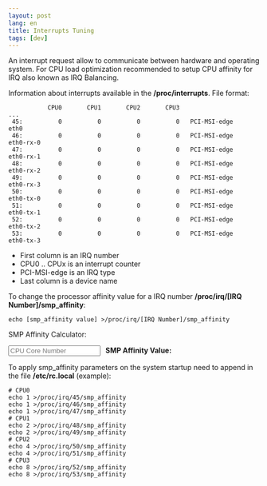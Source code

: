 ```yaml
---
layout: post
lang: en
title: Interrupts Tuning
tags: [dev]
---
```


An interrupt request allow to communicate between hardware and operating system. For CPU load optimization recommended to setup CPU affinity for IRQ also known as IRQ Balancing. 

<!-- more -->
Information about interrupts available in the **/proc/interrupts**. File format:  

```
           CPU0       CPU1       CPU2       CPU3
...
 45:          0          0          0          0   PCI-MSI-edge      eth0
 46:          0          0          0          0   PCI-MSI-edge      eth0-rx-0
 47:          0          0          0          0   PCI-MSI-edge      eth0-rx-1
 48:          0          0          0          0   PCI-MSI-edge      eth0-rx-2
 49:          0          0          0          0   PCI-MSI-edge      eth0-rx-3
 50:          0          0          0          0   PCI-MSI-edge      eth0-tx-0
 51:          0          0          0          0   PCI-MSI-edge      eth0-tx-1
 52:          0          0          0          0   PCI-MSI-edge      eth0-tx-2
 53:          0          0          0          0   PCI-MSI-edge      eth0-tx-3
```

- First column is an IRQ number
- CPU0 .. CPUx is an interrupt counter
- PCI-MSI-edge is an IRQ type
- Last column is a device name

To change the processor affinity value for a IRQ number **/proc/irq/[IRQ Number]/smp_affinity**:  

```
echo [smp_affinity value] >/proc/irq/[IRQ Number]/smp_affinity
```

SMP Affinity Calculator:  

<html>
<script type="text/javascript">var $smp_affinity_result = null;function smp_affinity_calc(obj) {if(!$smp_affinity_result) $smp_affinity_result = document.getElementById("smp_affinity_result");var val = parseInt(obj.value);if(!isNaN(val) && val >= 0 && val < 256) {var post = "";for(; val >= 32; val -= 32) post = post + ",00000000";val = ((1 << val) >>> 0).toString(16) + post;} else {val = "&nbsp;";}$smp_affinity_result.innerHTML = val;}</script>
<form>
<input type="text" class="form-control" placeholder="CPU Core Number" onkeyup="smp_affinity_calc(this)" /><strong style="margin-left:10px; line-height:20px">SMP Affinity Value: </strong><span style="margin-left:10px; line-height:20px" id="smp_affinity_result">&nbsp;</span>
</form>
</html>

To apply smp_affinity parameters on the system startup need to append in the file **/etc/rc.local** (example):  

```
# CPU0
echo 1 >/proc/irq/45/smp_affinity
echo 1 >/proc/irq/46/smp_affinity
echo 1 >/proc/irq/47/smp_affinity
# CPU1
echo 2 >/proc/irq/48/smp_affinity
echo 2 >/proc/irq/49/smp_affinity
# CPU2
echo 4 >/proc/irq/50/smp_affinity
echo 4 >/proc/irq/51/smp_affinity
# CPU3
echo 8 >/proc/irq/52/smp_affinity
echo 8 >/proc/irq/53/smp_affinity
```
